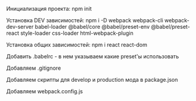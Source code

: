 Инициализация проекта:
npm init

Установка DEV зависимостей:
npm i -D webpack webpack-cli webpack-dev-server babel-loader @babel/core @babel/preset-env @babel/preset-react style-loader css-loader html-webpack-plugin

Установка общих зависимостей:
npm i react react-dom

Добавить .babelrc - в нем указываем какие preset'ы использовать

Добавляем .gitignore

Добавляем скрипты для develop и production мода в package.json

Добавляем webpack.config.js

